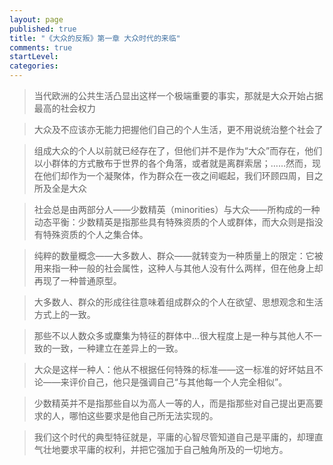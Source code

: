 ```yaml
---
layout: page
published: true
title: "《大众的反叛》第一章 大众时代的来临"
comments: true
startLevel: 
categories:
---
```


>当代欧洲的公共生活凸显出这样一个极端重要的事实，那就是大众开始占据最高的社会权力 

>大众及不应该亦无能力把握他们自己的个人生活，更不用说统治整个社会了 

>组成大众的个人以前就已经存在了，但他们并不是作为“大众”而存在，他们以小群体的方式散布于世界的各个角落，或者就是离群索居；……然而，现在他们却作为一个凝聚体，作为群众在一夜之间崛起，我们环顾四周，目之所及全是大众

>社会总是由两部分人——少数精英（minorities）与大众——所构成的一种动态平衡：少数精英是指那些具有特殊资质的个人或群体，而大众则是指没有特殊资质的个人之集合体。

>纯粹的数量概念——大多数人、群众——就转变为一种质量上的限定：它被用来指一种一般的社会属性，这种人与其他人没有什么两样，但在他身上却再现了一种普通原型。

>大多数人、群众的形成往往意味着组成群众的个人在欲望、思想观念和生活方式上的一致。

>那些不以人数众多或麇集为特征的群体中...很大程度上是一种与其他人不一致的一致，一种建立在差异上的一致。

>大众是这样一种人：他从不根据任何特殊的标准——这一标准的好坏姑且不论——来评价自己，他只是强调自己“与其他每一个人完全相似”。

>少数精英并不是指那些自以为高人一等的人，而是指那些对自己提出更高要求的人，哪怕这些要求是他自己所无法实现的。

>我们这个时代的典型特征就是，平庸的心智尽管知道自己是平庸的，却理直气壮地要求平庸的权利，并把它强加于自己触角所及的一切地方。
